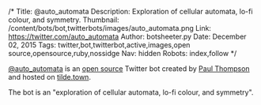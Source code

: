 /*
Title: @auto_automata
Description: Exploration of cellular automata, lo-fi colour, and symmetry.
Thumbnail: /content/bots/bot,twitterbots/images/auto_automata.png
Link: https://twitter.com/auto_automata
Author: botsheeter.py
Date: December 02, 2015
Tags: twitter,bot,twitterbot,active,images,open source,opensource,ruby,nossidge
Nav: hidden
Robots: index,follow
*/

[@auto_automata](https://twitter.com/auto_automata) is an [open source](https://github.com/nossidge/1d-cellular-automata) Twitter bot created by [Paul Thompson](https://twitter.com/nossidge) and hosted on [tilde.town](http://tilde.town).

The bot is an "exploration of cellular automata, lo-fi colour, and symmetry". 
